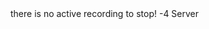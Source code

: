 <function name="RECORD_NOTACTIVE" parent="sourcetv" type="libraryfield">
	<description>
		there is no active recording to stop!
	</description>
	<value>-4</value>
	<realm>Server</realm>
</function>